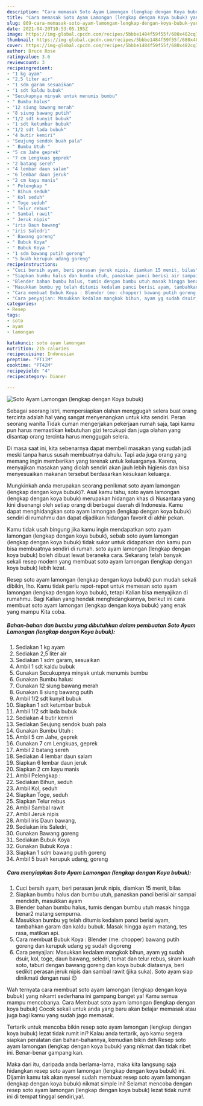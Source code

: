 ```yaml
---
description: "Cara memasak Soto Ayam Lamongan (lengkap dengan Koya bubuk) yang enak dan Mudah Dibuat"
title: "Cara memasak Soto Ayam Lamongan (lengkap dengan Koya bubuk) yang enak dan Mudah Dibuat"
slug: 869-cara-memasak-soto-ayam-lamongan-lengkap-dengan-koya-bubuk-yang-enak-dan-mudah-dibuat
date: 2021-04-20T10:53:05.195Z
image: https://img-global.cpcdn.com/recipes/5bbbe1484f59f55f/680x482cq70/soto-ayam-lamongan-lengkap-dengan-koya-bubuk-foto-resep-utama.jpg
thumbnail: https://img-global.cpcdn.com/recipes/5bbbe1484f59f55f/680x482cq70/soto-ayam-lamongan-lengkap-dengan-koya-bubuk-foto-resep-utama.jpg
cover: https://img-global.cpcdn.com/recipes/5bbbe1484f59f55f/680x482cq70/soto-ayam-lamongan-lengkap-dengan-koya-bubuk-foto-resep-utama.jpg
author: Bruce Rose
ratingvalue: 3.6
reviewcount: 3
recipeingredient:
- "1 kg ayam"
- "2,5 liter air"
- "1 sdm garam sesuaikan"
- "1 sdt kaldu bubuk"
- "Secukupnya minyak untuk menumis bumbu"
- " Bumbu halus"
- "12 siung bawang merah"
- "8 siung bawang putih"
- "1/2 sdt kunyit bubuk"
- "1 sdt ketumbar bubuk"
- "1/2 sdt lada bubuk"
- "4 butir kemiri"
- "Seujung sendok buah pala"
- " Bumbu Utuh "
- "5 cm Jahe geprek"
- "7 cm Lengkuas geprek"
- "2 batang sereh"
- "4 lembar daun salam"
- "6 lembar daun jeruk"
- "2 cm kayu manis"
- " Pelengkap "
- " Bihun seduh"
- " Kol seduh"
- " Toge seduh"
- " Telur rebus"
- " Sambal rawit"
- " Jeruk nipis"
- "iris Daun bawang"
- "iris Saledri"
- " Bawang goreng"
- " Bubuk Koya"
- " Bubuk Koya "
- "1 sdm bawang putih goreng"
- "5 buah kerupuk udang goreng"
recipeinstructions:
- "Cuci bersih ayam, beri perasan jeruk nipis, diamkan 15 menit, bilas"
- "Siapkan bumbu halus dan bumbu utuh, panaskan panci berisi air sampai mendidih, masukkan ayam"
- "Blender bahan bumbu halus, tumis dengan bumbu utuh masak hingga benar2 matang sempurna."
- "Masukkan bumbu yg telah ditumis kedalam panci berisi ayam, tambahkan garam dan kaldu bubuk. Masak hingga ayam matang, tes rasa, matikan api."
- "Cara membuat Bubuk Koya : Blender (me: chopper) bawang putih goreng dan kerupuk udang yg sudah digoreng"
- "Cara penyajian: Masukkan kedalam mangkok bihun, ayam yg sudah dsuir, kol, toge, daun bawang, seledri, tomat dan telur rebus, siram kuah soto, taburi dengan bawang goreng dan koya bubuk diatasnya, beri sedikit perasan jeruk nipis dan sambal rawit (jika suka). Soto ayam siap dinikmati dengan nasi 😍"
categories:
- Resep
tags:
- soto
- ayam
- lamongan

katakunci: soto ayam lamongan 
nutrition: 215 calories
recipecuisine: Indonesian
preptime: "PT11M"
cooktime: "PT42M"
recipeyield: "4"
recipecategory: Dinner

---
```



![Soto Ayam Lamongan (lengkap dengan Koya bubuk)](https://img-global.cpcdn.com/recipes/5bbbe1484f59f55f/680x482cq70/soto-ayam-lamongan-lengkap-dengan-koya-bubuk-foto-resep-utama.jpg)

Sebagai seorang istri, mempersiapkan olahan menggugah selera buat orang tercinta adalah hal yang sangat menyenangkan untuk kita sendiri. Peran seorang  wanita Tidak cuman mengerjakan pekerjaan rumah saja, tapi kamu pun harus memastikan kebutuhan gizi tercukupi dan juga olahan yang disantap orang tercinta harus menggugah selera.

Di masa  saat ini, kita sebenarnya dapat membeli masakan yang sudah jadi meski tanpa harus susah membuatnya dahulu. Tapi ada juga orang yang memang ingin memberikan yang terenak untuk keluarganya. Karena, menyajikan masakan yang diolah sendiri akan jauh lebih higienis dan bisa menyesuaikan makanan tersebut berdasarkan kesukaan keluarga. 



Mungkinkah anda merupakan seorang penikmat soto ayam lamongan (lengkap dengan koya bubuk)?. Asal kamu tahu, soto ayam lamongan (lengkap dengan koya bubuk) merupakan hidangan khas di Nusantara yang kini disenangi oleh setiap orang di berbagai daerah di Indonesia. Kamu dapat menghidangkan soto ayam lamongan (lengkap dengan koya bubuk) sendiri di rumahmu dan dapat dijadikan hidangan favorit di akhir pekan.

Kamu tidak usah bingung jika kamu ingin mendapatkan soto ayam lamongan (lengkap dengan koya bubuk), sebab soto ayam lamongan (lengkap dengan koya bubuk) tidak sukar untuk didapatkan dan kamu pun bisa membuatnya sendiri di rumah. soto ayam lamongan (lengkap dengan koya bubuk) boleh dibuat lewat beraneka cara. Sekarang telah banyak sekali resep modern yang membuat soto ayam lamongan (lengkap dengan koya bubuk) lebih lezat.

Resep soto ayam lamongan (lengkap dengan koya bubuk) pun mudah sekali dibikin, lho. Kamu tidak perlu repot-repot untuk memesan soto ayam lamongan (lengkap dengan koya bubuk), tetapi Kalian bisa menyajikan di rumahmu. Bagi Kalian yang hendak menghidangkannya, berikut ini cara membuat soto ayam lamongan (lengkap dengan koya bubuk) yang enak yang mampu Kita coba.

<!--inarticleads1-->

##### Bahan-bahan dan bumbu yang dibutuhkan dalam pembuatan Soto Ayam Lamongan (lengkap dengan Koya bubuk):

1. Sediakan 1 kg ayam
1. Sediakan 2,5 liter air
1. Sediakan 1 sdm garam, sesuaikan
1. Ambil 1 sdt kaldu bubuk
1. Gunakan Secukupnya minyak untuk menumis bumbu
1. Gunakan  Bumbu halus:
1. Gunakan 12 siung bawang merah
1. Gunakan 8 siung bawang putih
1. Ambil 1/2 sdt kunyit bubuk
1. Siapkan 1 sdt ketumbar bubuk
1. Ambil 1/2 sdt lada bubuk
1. Sediakan 4 butir kemiri
1. Sediakan Seujung sendok buah pala
1. Gunakan  Bumbu Utuh :
1. Ambil 5 cm Jahe, geprek
1. Gunakan 7 cm Lengkuas, geprek
1. Ambil 2 batang sereh
1. Sediakan 4 lembar daun salam
1. Siapkan 6 lembar daun jeruk
1. Siapkan 2 cm kayu manis
1. Ambil  Pelengkap :
1. Sediakan  Bihun, seduh
1. Ambil  Kol, seduh
1. Siapkan  Toge, seduh
1. Siapkan  Telur rebus
1. Ambil  Sambal rawit
1. Ambil  Jeruk nipis
1. Ambil iris Daun bawang,
1. Sediakan iris Saledri,
1. Gunakan  Bawang goreng
1. Sediakan  Bubuk Koya
1. Gunakan  Bubuk Koya :
1. Siapkan 1 sdm bawang putih goreng
1. Ambil 5 buah kerupuk udang, goreng




<!--inarticleads2-->

##### Cara menyiapkan Soto Ayam Lamongan (lengkap dengan Koya bubuk):

1. Cuci bersih ayam, beri perasan jeruk nipis, diamkan 15 menit, bilas
1. Siapkan bumbu halus dan bumbu utuh, panaskan panci berisi air sampai mendidih, masukkan ayam
1. Blender bahan bumbu halus, tumis dengan bumbu utuh masak hingga benar2 matang sempurna.
1. Masukkan bumbu yg telah ditumis kedalam panci berisi ayam, tambahkan garam dan kaldu bubuk. Masak hingga ayam matang, tes rasa, matikan api.
1. Cara membuat Bubuk Koya : Blender (me: chopper) bawang putih goreng dan kerupuk udang yg sudah digoreng
1. Cara penyajian: Masukkan kedalam mangkok bihun, ayam yg sudah dsuir, kol, toge, daun bawang, seledri, tomat dan telur rebus, siram kuah soto, taburi dengan bawang goreng dan koya bubuk diatasnya, beri sedikit perasan jeruk nipis dan sambal rawit (jika suka). Soto ayam siap dinikmati dengan nasi 😍




Wah ternyata cara membuat soto ayam lamongan (lengkap dengan koya bubuk) yang nikamt sederhana ini gampang banget ya! Kamu semua mampu mencobanya. Cara Membuat soto ayam lamongan (lengkap dengan koya bubuk) Cocok sekali untuk anda yang baru akan belajar memasak atau juga bagi kamu yang sudah jago memasak.

Tertarik untuk mencoba bikin resep soto ayam lamongan (lengkap dengan koya bubuk) lezat tidak rumit ini? Kalau anda tertarik, ayo kamu segera siapkan peralatan dan bahan-bahannya, kemudian bikin deh Resep soto ayam lamongan (lengkap dengan koya bubuk) yang nikmat dan tidak ribet ini. Benar-benar gampang kan. 

Maka dari itu, daripada anda berlama-lama, maka kita langsung saja hidangkan resep soto ayam lamongan (lengkap dengan koya bubuk) ini. Dijamin kamu tak akan nyesel sudah membuat resep soto ayam lamongan (lengkap dengan koya bubuk) nikmat simple ini! Selamat mencoba dengan resep soto ayam lamongan (lengkap dengan koya bubuk) lezat tidak rumit ini di tempat tinggal sendiri,ya!.

